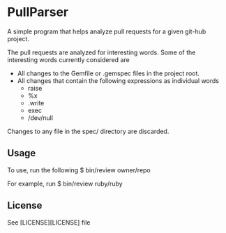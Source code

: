 PullParser
==========

A simple program that helps analyze pull requests for a given git-hub project.

The pull requests are analyzed for interesting words. Some of the interesting words currently considered are
* All changes to the Gemfile or .gemspec files in the project root.
* All changes that contain the following expressions as individual words
    - raise
    - %x
    - .write
    - exec
    - /dev/null

Changes to any file in the spec/ directory are discarded.

Usage
-----

To use, run the following
    $ bin/review owner/repo

For example, run
    $ bin/review ruby/ruby

License
-------

See [LICENSE][LICENSE] file
